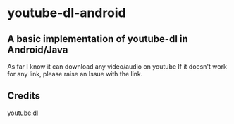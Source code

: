 # youtube-dl-android

## A basic implementation of youtube-dl in Android/Java

As far I know it can download any video/audio on youtube
If it doesn't work for any link, please raise an Issue with the link.

## Credits
[youtube dl](https://github.com/rg3/youtube-dl)
